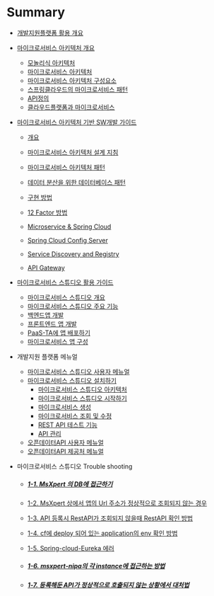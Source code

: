 # Summary

- [개발지원플랫폼 활용 개요](README.md)

- [마이크로서비스 아키텍처 개요](microservice.md)
  
  - [모놀리식 아키텍처](microservice.md#모놀리식-아키텍처)
  - [마이크로서비스 아키텍처](microservice.md#마이크로서비스-아키텍처)
  - [마이크로서비스 아키텍처 구성요소](microservice.md#마이크로서비스-아키텍처-구성-요소)
  - [스프링클라우드의 마이크로서비스 패턴](microservice.md#스프링클라우드의-마이크로서비스패턴)
  - [API정의](microservice.md#api-정의)
  - [클라우드플랫폼과 마이크로서비스](microservice.md#클라우드플랫폼과-마이크로서비스)
  
- [마이크로서비스 아키텍처 기반 SW개발 가이드](swprocess.md)
  
  - [개요](swprocess.md#마이크로서비스-아키텍처-기반-개발-개요)
  - [마이크로서비스 아키텍처 설계 지침](swprocess.md#마이크로서비스-아키텍처-설계-지침)
  - [마이크로서비스 아키텍처 패턴](swprocess.md#마이크로서비스-아키텍처-패턴)
  - [데이터 분산을 위한 데이터베이스 패턴](swprocess.md#데이터-분산을-위한-데이터베이스-패턴)
  - [구현 방법](swprocess.md#마이크로서비스-아키텍처-구현-방법)
  - [12 Factor 방법](swprocess.md#12-factor-방법)
  - [Microservice & Spring Cloud](msaspringcloud.md#스프링클라우드-적용-가이드)
  
  - [Spring Cloud Config Server](msaspringcloud.md#spring-cloud-config-server)
  - [Service Discovery and Registry](msaspringcloud.md#service-discovery-and-registry)
  - [API Gateway](msaspringcloud.md#api-gateway)
  
- [마이크로서비스 스튜디오 활용 가이드](MicroserviceGuide.md)
  
  - [마이크로서비스 스튜디오 개요](MicroserviceGuide.md#마이크로서비스-스튜디오-개요)
  - [마이크로서비스 스튜디오 주요 기능](MicroserviceGuide.md#마이크로서비스-스튜디오-주요-기능)
  - [백엔드앱 개발](MicroserviceGuide.md#백엔드앱-개발)
  - [프론트엔드 앱 개발](MicroserviceGuide.md#프론트엔드-앱-개발)
  - [PaaS-TA에 앱 배포하기](MicroserviceGuide.md#paas-ta에-앱-배포하기)
  - [마이크로서비스 앱 구성](MicroserviceGuide.md#마이크로서비스-앱-구성)
  
- 개발지원 플랫폼 메뉴얼
  - [마이크로서비스 스튜디오 사용자 메뉴얼](msamanual_v2.md)
  - [마이크로서비스 스튜디오 설치하기](Technical_Report.md)
    - [마이크로서비스 스튜디오 아키텍처](msamanual_v2.md#마이크로서비스-스튜디오-아키텍처)
    - [마이크로서비스 스튜디오 시작하기](msamanual_v2.md#마이크로서비스-스튜디오-시작하기)
    - [마이크로서비스 생성](msamanual_v2.md#마이크로서비스-생성하기)
    - [마이크로서비스 조회 및 수정](msamanual_v2.md#마이크로서비스-조회-및-수정)
    - [REST API 테스트 기능](msamanual_v2.md#rest-api-테스트-기능)
    - [API 관리](msamanual_v2.md#api-관리)
  - [오픈데이터API 사용자 메뉴얼](openapi.md)
  - [오픈데이터API 제공처 메뉴얼](openapi_manager.md)
  

- 마이크로서비스 스튜디오 Trouble shooting

  - ##### [1-1. MsXpert 의 DB에 접근하기](Technical_Report.md#1-1-msxpert-의-db에-접근하기-1)

  - [1-2. MsXpert 상에서 앱의 Url 주소가 정상적으로 조회되지 않는 경우](Technical_Report.md#1-2--msxpert-상에서-앱의-url-주소가-정상적으로-조회되지-않는-경우-1)

  -  [1-3. API 등록시 RestAPI가 조회되지 않을때 RestAPI 확인 방법](Technical_Report.md#1-3--api--등록시-restapi가-조회되지-않을때-restapi-확인-방법-1)

  -  [1-4. cf에 deploy 되어 있는 application의 env 확인 방법](Technical_Report.md#1-4--cf에-deploy-되어-있는-application의-env-확인-방법--application-접근-비밀번호-확인법-1)

  -  [1-5. Spring-cloud-Eureka 에러](Technical_Report.md#1-5-spring-cloud-eureka--에러-1)

  - ##### [1-6. msxpert-nipa의 각 instance에 접근하는 방법](Technical_Report.md#1-6-msxpert-nipa의-각-instance에-접근하는-방법-1)

  - ##### [1-7. 등록해둔 API가 정상적으로 호출되지 않는 상황에서 대처법](Technical_Report.md#1-7-등록해둔-api가-정상적으로-호출되지-않는-상황에서-대처법-1)